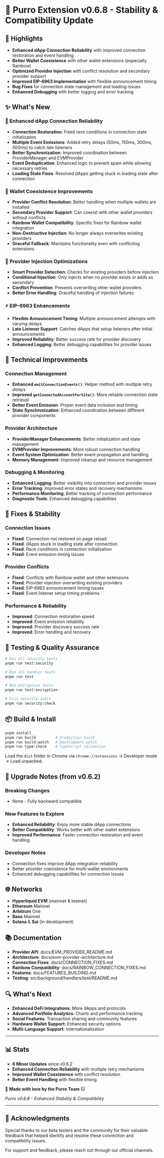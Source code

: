 # 🚀 Purro Extension v0.6.8 - Stability & Compatibility Update

## 🎉 Highlights
- **Enhanced dApp Connection Reliability** with improved connection restoration and event handling
- **Better Wallet Coexistence** with other wallet extensions (especially Rainbow)
- **Optimized Provider Injection** with conflict resolution and secondary provider support
- **Improved EIP-6963 Implementation** with flexible announcement timing
- **Bug Fixes** for connection state management and loading issues
- **Enhanced Debugging** with better logging and error tracking

## ✨ What's New

### 🔗 Enhanced dApp Connection Reliability
- **Connection Restoration**: Fixed race conditions in connection state initialization
- **Multiple Event Emissions**: Added retry delays (50ms, 150ms, 300ms, 500ms) to catch late listeners
- **Better Synchronization**: Improved coordination between ProviderManager and EVMProvider
- **Event Deduplication**: Enhanced logic to prevent spam while allowing necessary retries
- **Loading State Fixes**: Resolved dApps getting stuck in loading state after connection

### 🌈 Wallet Coexistence Improvements
- **Provider Conflict Resolution**: Better handling when multiple wallets are installed
- **Secondary Provider Support**: Can coexist with other wallet providers without conflicts
- **Rainbow Wallet Compatibility**: Specific fixes for Rainbow wallet integration
- **Non-Destructive Injection**: No longer always overwrites existing providers
- **Graceful Fallback**: Maintains functionality even with conflicting extensions

### 🔧 Provider Injection Optimizations
- **Smart Provider Detection**: Checks for existing providers before injection
- **Conditional Injection**: Only injects when no provider exists or adds as secondary
- **Conflict Prevention**: Prevents overwriting other wallet providers
- **Better Error Handling**: Graceful handling of injection failures

### ⚡ EIP-6963 Enhancements
- **Flexible Announcement Timing**: Multiple announcement attempts with varying delays
- **Late Listener Support**: Catches dApps that setup listeners after initial announcements
- **Improved Reliability**: Better success rate for provider discovery
- **Enhanced Logging**: Better debugging capabilities for provider issues

## 🔧 Technical Improvements

### Connection Management
- **Enhanced `emitConnectionEvents()`**: Helper method with multiple retry delays
- **Improved `getConnectedAccountForSite()`**: More reliable connection state retrieval
- **Better Event Emission**: Proper event data inclusion and timing
- **State Synchronization**: Enhanced coordination between different provider components

### Provider Architecture
- **ProviderManager Enhancements**: Better initialization and state management
- **EVMProvider Improvements**: More robust connection handling
- **Event System Optimization**: Better event propagation and handling
- **Memory Management**: Improved cleanup and resource management

### Debugging & Monitoring
- **Enhanced Logging**: Better visibility into connection and provider issues
- **Error Tracking**: Improved error states and recovery mechanisms
- **Performance Monitoring**: Better tracking of connection performance
- **Diagnostic Tools**: Enhanced debugging capabilities

## 🐞 Fixes & Stability

### Connection Issues
- **Fixed**: Connection not restored on page reload
- **Fixed**: dApps stuck in loading state after connection
- **Fixed**: Race conditions in connection initialization
- **Fixed**: Event emission timing issues

### Provider Conflicts
- **Fixed**: Conflicts with Rainbow wallet and other extensions
- **Fixed**: Provider injection overwriting existing providers
- **Fixed**: EIP-6963 announcement timing issues
- **Fixed**: Event listener setup timing problems

### Performance & Reliability
- **Improved**: Connection restoration speed
- **Improved**: Event emission reliability
- **Improved**: Provider discovery success rate
- **Improved**: Error handling and recovery

## 🧪 Testing & Quality Assurance
```bash
# Run all security tests
pnpm run test:security

# Run all handler tests  
pnpm run test

# Run encryption tests
pnpm run test:encryption

# Full security audit
pnpm run security:check
```

## 📦 Build & Install
```bash
pnpm install
pnpm run build         # Production build
pnpm run build:watch   # Development watch
pnpm run type-check    # TypeScript validation
```

Load the `dist` folder in Chrome via `chrome://extensions` → Developer mode → Load unpacked.

## 🔄 Upgrade Notes (from v0.6.2)

### Breaking Changes
- None - Fully backward compatible

### New Features to Explore
- **Enhanced Reliability**: Enjoy more stable dApp connections
- **Better Compatibility**: Works better with other wallet extensions
- **Improved Performance**: Faster connection restoration and event handling

### Developer Notes
- Connection fixes improve dApp integration reliability
- Better provider coexistence for multi-wallet environments
- Enhanced debugging capabilities for connection issues

## 🌐 Networks
- **Hyperliquid EVM** (mainnet & testnet)
- **Ethereum** Mainnet
- **Arbitrum** One  
- **Base** Mainnet
- **Solana** & **Sui** (in development)

## 📚 Documentation
- **Provider API**: docs/EVM_PROVIDER_README.md
- **Architecture**: docs/evm-provider-architecture.md
- **Connection Fixes**: docs/CONNECTION_FIXES.md
- **Rainbow Compatibility**: docs/RAINBOW_CONNECTION_FIXES.md
- **Features**: docs/FEATURES_BUILDING.md
- **Testing**: src/background/handlers/test/README.md

## 🔍 What's Next
- **Enhanced DeFi Integrations**: More dApps and protocols
- **Advanced Portfolio Analytics**: Charts and performance tracking
- **Social Features**: Transaction sharing and community features
- **Hardware Wallet Support**: Enhanced security options
- **Multi-Language Support**: Internationalization

---

## 📊 Stats
- **6 Minor Updates** since v0.6.2
- **Enhanced Connection Reliability** with multiple retry mechanisms
- **Improved Wallet Coexistence** with conflict resolution
- **Better Event Handling** with flexible timing

💜 **Made with love by the Purro Team** 🐱

*Purro v0.6.8 - Enhanced Stability & Compatibility*

---

## 🙏 Acknowledgments
Special thanks to our beta testers and the community for their valuable feedback that helped identify and resolve these connection and compatibility issues.

For support and feedback, please reach out through our official channels. 